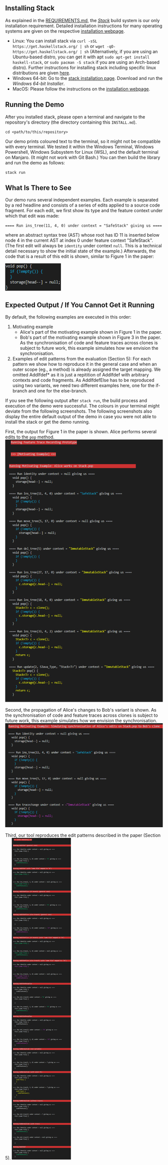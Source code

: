 ﻿## Installing Stack

As explained in the [REQUIREMENTS.md](REQUIREMENTS.md), the [_Stack_][stack] build system is our only installation requirement.
Detailed installation instructions for many operating systems are given on the respective [installation webpage][stackinstall].

- Linux: You can install stack via `curl -sSL https://get.haskellstack.org/ | sh` or `wget -qO- https://get.haskellstack.org/ | sh` (Alternatively, if you are using an Ubuntu-based distro, you can get it with apt `sudo apt-get install haskell-stack`, or `sudo pacman -S stack` if you are using an Arch-based distro).
Further instructions for installing stack including specific linux distributions are given [here][stackinstall].
- Windows 64-bit: Go to the [stack installation page][stackinstall]. Download and run the _Windows 64-bit Installer_.
- MacOS: Please follow the instructions on the [installation webpage][stackinstall].

## Running the Demo

After you installed stack, please open a terminal and navigate to the repository's directory (the directory containing this `INSTALL.md`).
```shell
cd <path/to/this/repository>
```
Our demo prints coloured text to the terminal, so it might not be compatible with every terminal.
We tested it within the Windows Terminal, Windows Powershell, Windows Subsystem for Linux (WSL), and the default terminal on Manjaro.
(It might not work with Git Bash.)
You can then build the library and run the demo as follows:

```shell
stack run
```

## What Is There to See
Our demo runs several independent examples.
Each example is separated by a red headline and consists of a series of edits applied to a source code fragment.
For each edit, we first show its type and the feature context under which that edit was made:

    ==== Run ins_tree(11, 4, 0) under context = "SafeStack" giving us ====

where an abstract syntax tree (AST) whose root has ID 11 is inserted below node 4 in the current AST at index 0 under feature context "SafeStack".
(The first edit will always be `identity` under context `null`. This is a technical detail necessary to show the initial state of the example.)
Afterwards, the code that is a result of this edit is shown, similar to Figure 1 in the paper:

![Alice](meta/pop_v2.png)

## Expected Output / If You Cannot Get it Running

By default, the following examples are executed in this order:

1. Motivating example
    - Alice's part of the motivating example shown in Figure 1 in the paper.
    - Bob's part of the motivating example shown in Figure 3 in the paper. As the synchronisation of code and feature traces across clones is subject to future work, this example simulates how we envision the synchronisation.
2. Examples of edit patterns from the evaluation (Section 5): For each pattern we show how to reproduce it in the general case and when an outer scope (eg., a method) is already assigned the target mapping. We omitted AddIfdef* as it is just a repitition of AddIfdef with arbitrary contexts and code fragments. As AddIfdefElse has to be reproduced using two variants, we need two different examples here, one for the if-branch and one for the else-branch.

If you see the following output after `stack run`, the build process and execution of the demo were successful.
The colours in your terminal might deviate from the following screenshots.
The following screenshots also display the entire default output of the demo in case you were not able to install the stack or get the demo running.

First, the output for Figure 1 in the paper is shown. Alice performs several edits to the `pop` method.
![Alice](meta/Alice.png)

Second, the propagation of Alice's changes to Bob's variant is shown. As the synchronisation of code and feature traces across clones is subject to future work, this example simulates how we envision the synchronisation.
![Bob](meta/Bob.png)

Third, our tool reproduces the edit patterns described in the paper (Section 5).
![Patterns](meta/Patterns.png)

[stack]: https://docs.haskellstack.org/en/stable/README/
[stackinstall]: https://docs.haskellstack.org/en/stable/install_and_upgrade/
